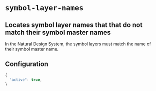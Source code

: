# ```symbol-layer-names```

## Locates symbol layer names that that do not match their symbol master names

In the Natural Design System, the symbol layers must match the name of their symbol master name.

## Configuration

```js
{
  "active": true,
}
```